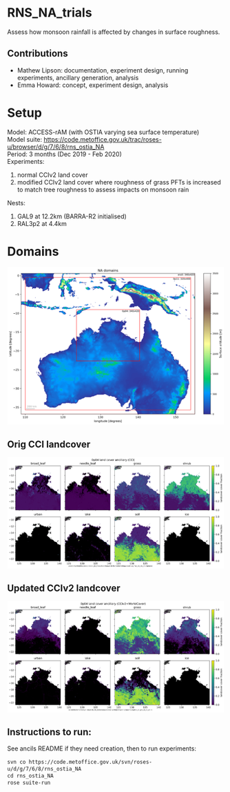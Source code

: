 # RNS_NA_trials
Assess how monsoon rainfall is affected by changes in surface roughness.

## Contributions

- Mathew Lipson: documentation, experiment design, running experiments, ancillary generation, analysis
- Emma Howard: concept, experiment design, analysis

# Setup

Model: ACCESS-rAM (with OSTIA varying sea surface temperature)  
Model suite: https://code.metoffice.gov.uk/trac/roses-u/browser/d/g/7/6/8/rns_ostia_NA  
Period: 3 months (Dec 2019 - Feb 2020)  
Experiments:  
 
 1. normal CCIv2 land cover
 2. modified CCIv2 land cover where roughness of grass PFTs is increased to match tree roughness to assess impacts on monsoon rain 

Nests:

1. GAL9 at 12.2km (BARRA-R2 initialised)  
2. RAL3p2 at 4.4km  

# Domains

![Sydney domains](ancils/figures/NA_domains_surface_altitude.png)

## Orig CCI landcover

![CCI](ancils/figures/0p04_julesPFTs_full_orig.png)

## Updated CCIv2 landcover

![CCIv2](ancils/figures/0p04_julesPFTs_full_cciv2_wc.png)

## Instructions to run:

See ancils README if they need creation, then to run experiments:

```
svn co https://code.metoffice.gov.uk/svn/roses-u/d/g/7/6/8/rns_ostia_NA
cd rns_ostia_NA
rose suite-run
```


